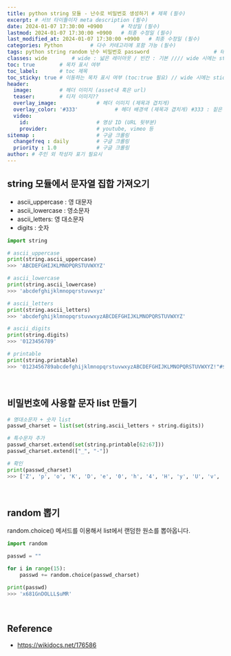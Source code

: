 ```yaml
---
title: python string 모듈 - 난수로 비밀번호 생성하기 # 제목 (필수)
excerpt: # 서브 타이틀이자 meta description (필수)
date: 2024-01-07 17:30:00 +0900      # 작성일 (필수)
lastmod: 2024-01-07 17:30:00 +0900   # 최종 수정일 (필수)
last_modified_at: 2024-01-07 17:30:00 +0900   # 최종 수정일 (필수)
categories: Python         # 다수 카테고리에 포함 가능 (필수)
tags: python string random 난수 비밀번호 password                     # 태그 복수개 가능 (필수)
classes: wide        # wide : 넓은 레이아웃 / 빈칸 : 기본 //// wide 시에는 sticky toc 불가
toc: true        # 목차 표시 여부
toc_label:       # toc 제목
toc_sticky: true # 이동하는 목차 표시 여부 (toc:true 필요) // wide 시에는 sticky toc 불가
header: 
  image:         # 헤더 이미지 (asset내 혹은 url)
  teaser:        # 티저 이미지??
  overlay_image:             # 헤더 이미지 (제목과 겹치게)
  overlay_color: '#333'            # 헤더 배경색 (제목과 겹치게) #333 : 짙은 회색 (필수)
  video:
    id:                      # 영상 ID (URL 뒷부분)
    provider:                # youtube, vimeo 등
sitemap :                    # 구글 크롤링
  changefreq : daily         # 구글 크롤링
  priority : 1.0             # 구글 크롤링
author: # 주인 외 작성자 표기 필요시
---
```

<!--postNo: 20240107_001-->



## string 모듈에서 문자열 집합 가져오기

- ascii_uppercase : 영 대문자
- ascii_lowercase : 영소문자
- ascii_letters: 영 대소문자
- digits : 숫자

```python
import string

# ascii_uppercase
print(string.ascii_uppercase)
>>> 'ABCDEFGHIJKLMNOPQRSTUVWXYZ'

# ascii_lowercase
print(string.ascii_lowercase)
>>> 'abcdefghijklmnopqrstuvwxyz'

# ascii_letters
print(string.ascii_letters)
>>> 'abcdefghijklmnopqrstuvwxyzABCDEFGHIJKLMNOPQRSTUVWXYZ'

# ascii_digits
print(string.digits)
>>> '0123456789'

# printable
print(string.printable)
>>> '0123456789abcdefghijklmnopqrstuvwxyzABCDEFGHIJKLMNOPQRSTUVWXYZ!"#$%&\'()*+,-./:;<=>?@[\\]^_`{|}~ \t\n\r\x0b\x0c'
```

<br>

## 비밀번호에 사용할 문자 list 만들기

```python
# 영대소문자 + 숫자 list
passwd_charset = list(set(string.ascii_letters + string.digits))

# 특수문자 추가
passwd_charset.extend(set(string.printable[62:67]))
passwd_charset.extend(["_", "-"])

# 확인
print(passwd_charset)
>>> ['Z', 'p', 'o', 'K', 'D', 'e', '0', 'h', '4', 'H', 'y', 'U', 'v', 's', '6', '8', 'Y', 'E', 'g', 'O', 'V', '7', 'a', 'm', 't', 'M', 'j', 'N', '1', 'r', '2', '3', 'T', 'x', 'W', '5', 'R', 'F', 'k', 'G', 'c', 'u', 'A', 'I', 'J', 'i', 'P', 'L', 'Q', 'd', 'w', 'n', 'b', 'f', 'z', 'S', 'q', 'B', 'l', 'X', 'C', '9', '#', '%', '!', '"', '$', '_', '-']

```

<br>

## random 뽑기

random.choice() 메서드를 이용해서 list에서 랜덤한 원소를 뽑아옵니다.

```python
import random

passwd = ""

for i in range(15):
    passwd += random.choice(passwd_charset)

print(passwd)
>>> 'x681GnDOLLL$uMR'
```

<br>

## Reference

- https://wikidocs.net/176586  